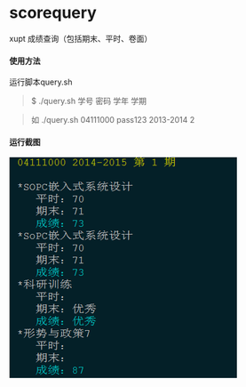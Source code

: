 # scorequery
xupt 成绩查询（包括期末、平时、卷面）

#### 使用方法

运行脚本query.sh
> $ ./query.sh 学号 密码 学年 学期

> 如 ./query.sh 04111000 pass123 2013-2014 2

#### 运行截图
![运行实例](./shili.png)


